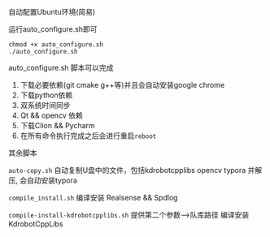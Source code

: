 自动配置Ubuntu环境(简易)

运行auto_configure.sh即可

```shell
chmod +x auto_configure.sh
./auto_configure.sh
```

auto_configure.sh 脚本可以完成
1. 下载必要依赖(git cmake g++等)并且会自动安装google chrome
2. 下载python依赖
3. 双系统时间同步
4. Qt && opencv 依赖
5. 下载Clion && Pycharm
6. 在所有命令执行完成之后会进行重启`reboot`


其余脚本

`auto-copy.sh` 自动复制U盘中的文件，包括kdrobotcpplibs opencv typora 并解压, 会自动安装typora

`compile_install.sh` 编译安装 Realsense && Spdlog

`compile-install-kdrobotcpplibs.sh` 提供第二个参数-->队库路径 编译安装 KdrobotCppLibs
